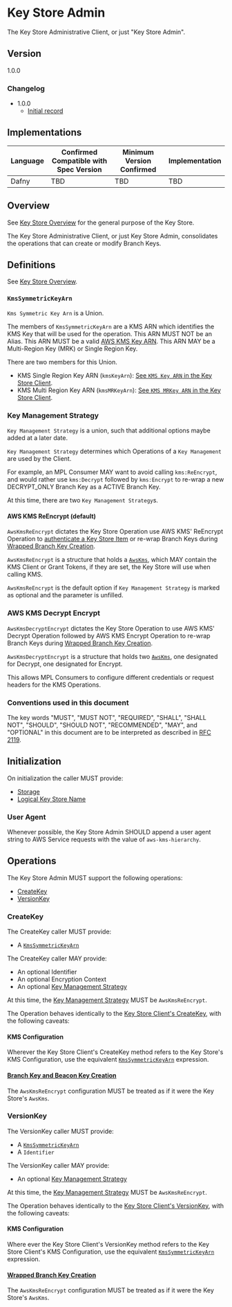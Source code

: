 [//]: # "Copyright Amazon.com Inc. or its affiliates. All Rights Reserved."
[//]: # "SPDX-License-Identifier: CC-BY-SA-4.0"

# Key Store Admin

The Key Store Administrative Client,
or just "Key Store Admin".

## Version

1.0.0

### Changelog

- 1.0.0
  - [Initial record](../changes/2025-01-17_key-store-admin/background.md)

## Implementations

| Language | Confirmed Compatible with Spec Version | Minimum Version Confirmed | Implementation |
| -------- | -------------------------------------- | ------------------------- | -------------- |
| Dafny    | TBD                                    | TBD                       | TBD            |

## Overview

See [Key Store Overview](../branch-key-store.md#overview)
for the general purpose of the Key Store.

The Key Store Administrative Client,
or just Key Store Admin,
consolidates the operations that can create
or modify Branch Keys.

## Definitions

See [Key Store Overview](../branch-key-store.md#definitions).

### `KmsSymmetricKeyArn`

`Kms Symmetric Key Arn` is a Union.

The members of `KmsSymmetricKeyArn` are a KMS ARN which identifies the KMS Key
that will be used for the operation.
This ARN MUST NOT be an Alias.
This ARN MUST be a valid
[AWS KMS Key ARN](./aws-kms/aws-kms-key-arn.md#a-valid-aws-kms-arn).
This ARN MAY be a Multi-Region Key (MRK) or Single Region Key.

There are two members for this Union.

- KMS Single Region Key ARN (`kmsKeyArn`): [See `KMS Key ARN` in the Key Store Client](../branch-key-store.md#aws-kms-configuration).
- KMS Multi Region Key ARN (`kmsMRKeyArn`): [See `KMS MRKey ARN` in the Key Store Client](../branch-key-store.md#aws-kms-configuration).

### Key Management Strategy

`Key Management Strategy` is a union,
such that additional options maybe added at a later date.

`Key Management Strategy` determines which Operations
of a `Key Management` are used by the Client.

For example,
an MPL Consumer MAY want to avoid calling `kms:ReEncrypt`,
and would rather use `kms:Decrypt` followed by `kms:Encrypt`
to re-wrap a new DECRYPT_ONLY Branch Key as a ACTIVE Branch Key.

At this time,
there are two
`Key Management Strategy`s.

#### AWS KMS ReEncrypt (default)

`AwsKmsReEncrypt` dictates the Key Store Operation use
AWS KMS' ReEncrypt Operation to
[authenticate a Key Store Item](../branch-key-store.md#authenticating-a-keystore-item)
or re-wrap Branch Keys
during [Wrapped Branch Key Creation](../branch-key-store.md#wrapped-branch-key-creation).

`AwsKmsReEncrypt` is a structure that holds a [`AwsKms`](../branch-key-store.md#awskms),
which MAY contain the KMS Client
or Grant Tokens,
if they are set,
the Key Store will use 
when calling KMS.

`AwsKmsReEncrypt` is the default option if
`Key Management Strategy` is marked as optional
and the parameter is unfilled.

### AWS KMS Decrypt Encrypt

`AwsKmsDecryptEncrypt` dictates the Key Store Operation to use
AWS KMS' Decrypt Operation followed by AWS KMS Encrypt Operation
to re-wrap Branch Keys
during [Wrapped Branch Key Creation](../branch-key-store.md#wrapped-branch-key-creation).

`AwsKmsDecryptEncrypt` is a structure that holds two [`AwsKms`](../branch-key-store.md#awskms),
one designated for Decrypt,
one designated for Encrypt.

This allows MPL Consumers to configure different
credentials or request headers for the KMS Operations.

### Conventions used in this document

The key words "MUST", "MUST NOT", "REQUIRED", "SHALL", "SHALL NOT", "SHOULD", "SHOULD NOT", "RECOMMENDED", "MAY", and "OPTIONAL"
in this document are to be interpreted as described in [RFC 2119](https://tools.ietf.org/html/rfc2119).

## Initialization

On initialization the caller MUST provide:

- [Storage](../branch-key-store.md#storage)
- [Logical Key Store Name](../branch-key-store.md##logical-keystore-name)

### User Agent

Whenever possible,
the Key Store Admin SHOULD
append a user agent string to AWS Service requests with
the value of `aws-kms-hierarchy`.

## Operations

The Key Store Admin MUST support the following operations:

- [CreateKey](#createkey)
- [VersionKey](#versionkey)

### CreateKey

The CreateKey caller MUST provide:

- A [`KmsSymmetricKeyArn`](#kmssymmetrickeyarn)

The CreateKey caller MAY provide:

- An optional Identifier
- An optional Encryption Context
- An optional [Key Management Strategy](#key-management-strategy)

At this time,
the [Key Management Strategy](#key-management-strategy) MUST be `AwsKmsReEncrypt`.

The Operation behaves identically to the [Key Store Client's CreateKey](./branch-key-store.md#createkey),
with the following caveats:

#### KMS Configuration

Wherever the Key Store Client's CreateKey method refers to the Key Store's KMS Configuration,
use the equivalent [`KmsSymmetricKeyArn`](#kmssymmetrickeyarn) expression.

#### [Branch Key and Beacon Key Creation](./branch-key-store.md#branch-key-and-beacon-key-creation)

The `AwsKmsReEncrypt` configuration MUST be treated as if it were the Key Store's `AwsKms`.

### VersionKey

The VersionKey caller MUST provide:

- A [`KmsSymmetricKeyArn`](#kmssymmetrickeyarn)
- A `Identifier`

The VersionKey caller MAY provide:

- An optional [Key Management Strategy](#key-management-strategy)

At this time,
the [Key Management Strategy](#key-management-strategy) MUST be `AwsKmsReEncrypt`.

The Operation behaves identically to the [Key Store Client's VersionKey](./branch-key-store.md#versionkey),
with the following caveats:

#### KMS Configuration

Where ever the Key Store Client's VersionKey method refers to the Key Store Client's KMS Configuration,
use the equivalent [`KmsSymmetricKeyArn`](#kmssymmetrickeyarn) expression.

#### [Wrapped Branch Key Creation](./branch-key-store.md#wrapped-branch-key-creation)

The `AwsKmsReEncrypt` configuration MUST be treated as if it were the Key Store's `AwsKms`.

<!--  LocalWords:  MRK AwsKms grantTokenList kmsClient ReEncrypt  -->
<!--  LocalWords:  AwsKmsReEncrypt keystore AwsKmsDecryptEncrypt  -->
<!--  LocalWords:  Admin ReEncrypt Changelog aws arn createkey -->
<!--  LocalWords:  AwsCryptographyKeyStoreOperations versionkey GenerateDataKeyWithoutPlaintext -->
